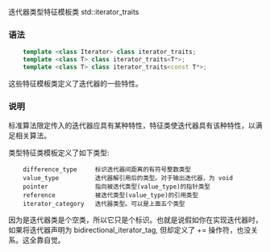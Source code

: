 
迭代器类型特征模板类 std::iterator_traits

### 语法

```c++
    template <class Iterator> class iterator_traits;
    template <class T> class iterator_traits<T*>;
    template <class T> class iterator_traits<const T*>;
```
这些特征模板类定义了迭代器的一些特性。


### 说明

标准算法限定传入的迭代器应具有某种特性，特征类使迭代器具有该种特性，以满足相关算法。

类型特征类模板定义了如下类型:
```shell
    difference_type     标识迭代器间距离的有符号整数类型
    value_type          迭代器解引用后的类型。对于输出迭代器，为 void
    pointer             指向被迭代类型(value_type)的指针类型
    reference           被迭代类型(value_type)的引用类型
    iterator_category   迭代器类型。可以是上面五个类型
```

因为是迭代器类是个空类，所以它只是个标识。也就是说假如你在实现迭代器时，如果将迭代器声明为 bidirectional_iterator_tag, 但却定义了 += 操作符，也没关系。这全靠自觉。